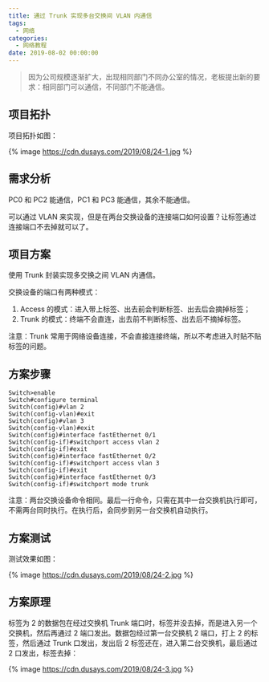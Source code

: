 ```yaml
---
title: 通过 Trunk 实现多台交换间 VLAN 内通信
tags:
  - 网络
categories:
  - 网络教程
date: 2019-08-02 00:00:00
---
```


> 因为公司规模逐渐扩大，出现相同部门不同办公室的情况，老板提出新的要求：相同部门可以通信，不同部门不能通信。

<!-- more -->

## 项目拓扑

项目拓扑如图：

{% image https://cdn.dusays.com/2019/08/24-1.jpg %}

## 需求分析

PC0 和 PC2 能通信，PC1 和 PC3 能通信，其余不能通信。

可以通过 VLAN 来实现，但是在两台交换设备的连接端口如何设置？让标签通过连接端口不去掉就可以了。

## 项目方案

使用 Trunk 封装实现多交换之间 VLAN 内通信。

交换设备的端口有两种模式：

1. Access 的模式：进入带上标签、出去前会判断标签、出去后会摘掉标签；
2. Trunk 的模式：终端不会直连，出去前不判断标签、出去后不摘掉标签。

注意：Trunk 常用于网络设备连接，不会直接连接终端，所以不考虑进入时贴不贴标签的问题。

## 方案步骤

```
Switch>enable
Switch#configure terminal
Switch(config)#vlan 2
Switch(config-vlan)#exit
Switch(config)#vlan 3
Switch(config-vlan)#exit
Switch(config)#interface fastEthernet 0/1
Switch(config-if)#switchport access vlan 2
Switch(config-if)#exit
Switch(config)#interface fastEthernet 0/2
Switch(config-if)#switchport access vlan 3
Switch(config-if)#exit
Switch(config)#interface fastEthernet 0/3
Switch(config-if)#switchport mode trunk
```

注意：两台交换设备命令相同。最后一行命令，只需在其中一台交换机执行即可，不需两台同时执行。在执行后，会同步到另一台交换机自动执行。

## 方案测试

测试效果如图：

{% image https://cdn.dusays.com/2019/08/24-2.jpg %}

## 方案原理

标签为 2 的数据包在经过交换机 Trunk 端口时，标签并没去掉，而是进入另一个交换机，然后再通过 2 端口发出。数据包经过第一台交换机 2 端口，打上 2 的标签，然后通过 Trunk 口发出，发出后 2 标签还在，进入第二台交换机，最后通过 2 口发出，标签去掉：

{% image https://cdn.dusays.com/2019/08/24-3.jpg %}
